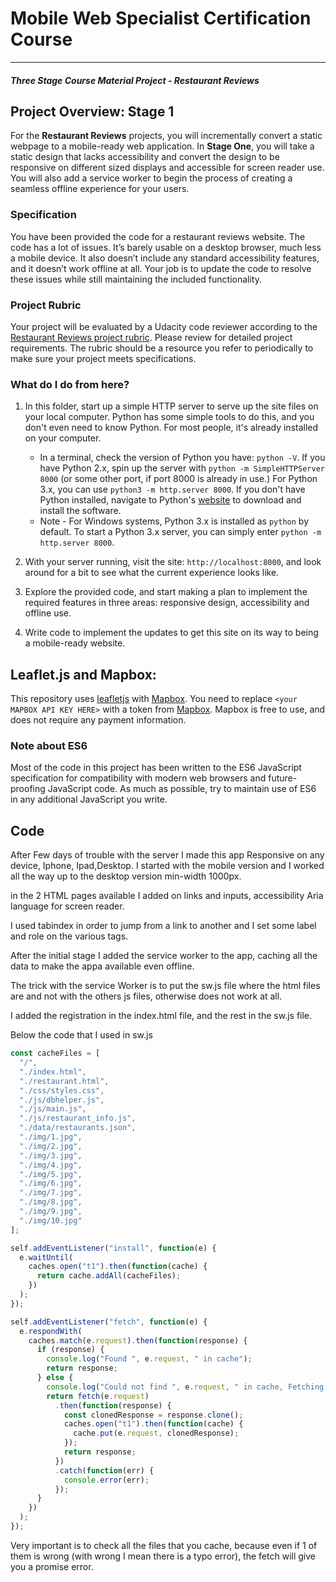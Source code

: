 # Mobile Web Specialist Certification Course

---

#### _Three Stage Course Material Project - Restaurant Reviews_

## Project Overview: Stage 1

For the **Restaurant Reviews** projects, you will incrementally convert a static webpage to a mobile-ready web application. In **Stage One**, you will take a static design that lacks accessibility and convert the design to be responsive on different sized displays and accessible for screen reader use. You will also add a service worker to begin the process of creating a seamless offline experience for your users.

### Specification

You have been provided the code for a restaurant reviews website. The code has a lot of issues. It’s barely usable on a desktop browser, much less a mobile device. It also doesn’t include any standard accessibility features, and it doesn’t work offline at all. Your job is to update the code to resolve these issues while still maintaining the included functionality.

### Project Rubric

Your project will be evaluated by a Udacity code reviewer according to the [Restaurant Reviews project rubric](https://review.udacity.com/#!/rubrics/1090/view). Please review for detailed project requirements. The rubric should be a resource you refer to periodically to make sure your project meets specifications.

### What do I do from here?

1. In this folder, start up a simple HTTP server to serve up the site files on your local computer. Python has some simple tools to do this, and you don't even need to know Python. For most people, it's already installed on your computer.

   - In a terminal, check the version of Python you have: `python -V`. If you have Python 2.x, spin up the server with `python -m SimpleHTTPServer 8000` (or some other port, if port 8000 is already in use.) For Python 3.x, you can use `python3 -m http.server 8000`. If you don't have Python installed, navigate to Python's [website](https://www.python.org/) to download and install the software.
   - Note - For Windows systems, Python 3.x is installed as `python` by default. To start a Python 3.x server, you can simply enter `python -m http.server 8000`.

2. With your server running, visit the site: `http://localhost:8000`, and look around for a bit to see what the current experience looks like.
3. Explore the provided code, and start making a plan to implement the required features in three areas: responsive design, accessibility and offline use.
4. Write code to implement the updates to get this site on its way to being a mobile-ready website.

## Leaflet.js and Mapbox:

This repository uses [leafletjs](https://leafletjs.com/) with [Mapbox](https://www.mapbox.com/). You need to replace `<your MAPBOX API KEY HERE>` with a token from [Mapbox](https://www.mapbox.com/). Mapbox is free to use, and does not require any payment information.

### Note about ES6

Most of the code in this project has been written to the ES6 JavaScript specification for compatibility with modern web browsers and future-proofing JavaScript code. As much as possible, try to maintain use of ES6 in any additional JavaScript you write.

## Code

After Few days of trouble with the server I made this app Responsive on any device, Iphone, Ipad,Desktop.
I started with the mobile version and I worked all the way up to the desktop version min-width 1000px.

in the 2 HTML pages available I added on links and inputs, accessibility Aria language for screen reader.

I used tabindex in order to jump from a link to another and I set some label and role on the various tags.

After the initial stage I added the service worker to the app, caching all the data to make the appa available even offline.

The trick with the service Worker is to put the sw.js file where the html files are and not with the others js files, otherwise does not work at all.

I added the registration in the index.html file, and the rest in the sw.js file.

Below the code that I used in sw.js

```javascript
const cacheFiles = [
  "/",
  "./index.html",
  "./restaurant.html",
  "./css/styles.css",
  "./js/dbhelper.js",
  "./js/main.js",
  "./js/restaurant_info.js",
  "./data/restaurants.json",
  "./img/1.jpg",
  "./img/2.jpg",
  "./img/3.jpg",
  "./img/4.jpg",
  "./img/5.jpg",
  "./img/6.jpg",
  "./img/7.jpg",
  "./img/8.jpg",
  "./img/9.jpg",
  "./img/10.jpg"
];

self.addEventListener("install", function(e) {
  e.waitUntil(
    caches.open("t1").then(function(cache) {
      return cache.addAll(cacheFiles);
    })
  );
});

self.addEventListener("fetch", function(e) {
  e.respondWith(
    caches.match(e.request).then(function(response) {
      if (response) {
        console.log("Found ", e.request, " in cache");
        return response;
      } else {
        console.log("Could not find ", e.request, " in cache, Fetching!");
        return fetch(e.request)
          .then(function(response) {
            const clonedResponse = response.clone();
            caches.open("t1").then(function(cache) {
              cache.put(e.request, clonedResponse);
            });
            return response;
          })
          .catch(function(err) {
            console.error(err);
          });
      }
    })
  );
});
```

Very important is to check all the files that you cache, because even if 1 of them is wrong (with wrong I mean there is a typo error), the fetch will give you a promise error.
